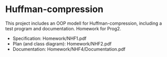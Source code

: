# Huffman-compression
This project includes an OOP modell for Huffman-compression, including a test program and documentation. 
Homework for Prog2.

- Specification:            Homework/NHF1.pdf
- Plan (and class diagram): Homework/NHF2.pdf
- Documentation:            Homework/NHF4/Documentation.pdf
